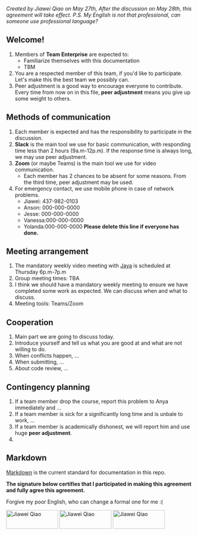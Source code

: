 *Created by Jiawei Qiao on May 27th,*
*After the discussion on May 28th, this agreement will take effect.*
*P.S. My English is not that professional, can someone use professional language?*
## Welcome!
1. Members of **Team Enterprise**  are expected to:
    * Familiarize themselves with this documentation
    * TBM
1. You are a respected member of this team, if you'd like to participate.  Let's make this the best team we possibly can.
1. Peer adjustment is a good way to encourage everyone to contribute. Every time from now on in this file, **peer adjustment** means you give up some weight to others.

## Methods of communication
1. Each member is expected and has the responsibility to participate in the discussion. 
1. **Slack** is the main tool we use for basic communication, with responding time less than 2 hours (9a.m-12p.m). If the response time is always long, we may use peer adjustment.
1. **Zoom** (or maybe Teams) is the main tool we use for video communication.
    * Each member has 2 chances to be absent for some reasons. From the third time, peer adjustment may be used.
1. For emergency contact, we use mobile phone in case of network problems.
    * Jiawei: 437-982-0103
    * Anson:  000-000-0000
    * Jesse:  000-000-0000
    * Vanessa:000-000-0000
    * Yolanda:000-000-0000
    **Please delete this line if everyone has done.**

## Meeting arrangement
1. The mandatory weekly video meeting with [Jaya](https://github.com/jthara) is scheduled at Thursday 6p.m-7p.m
1. Group meeting times: TBA
1. I think we should have a mandatory weekly meeting to ensure we have completed some work as expected. We can discuss when and what to discuss.
1. Meeting tools: Teams/Zoom

## Cooperation
1. Main part we are going to discuss today.
1. Introduce yourself and tell us what you are good at and what are not willing to do.
1. When conflicts happen, ...
1. When submitting, ...
1. About code review, ...

## Contingency planning
1. If a team member drop the course, report this problem to Anya immediately and ...
1. If a team member is sick for a significantly long time and is unbale to work, ...
1. If a team member is academically dishonest, we will report him and use huge **peer adjustment**.
1. 

## Markdown
[Markdown](https://www.markdownguide.org/basic-syntax/) is the current standard for documentation in this repo.


**The signature below certifies that I participated in making this agreement and fully agree this agreement.**

Forgive my poor English, who can change a formal one for me :(

<img src="https://raw.githubusercontent.com/CSCC01/team_01-project/master/res/signature/Jiawei_sig.jpg?token=AOY5G3WTHQPLDIRL6RARTNK63CAOK" width="140" height="50" alt="Jiawei Qiao">  <img src="https://raw.githubusercontent.com/CSCC01/team_01-project/master/res/signature/Jiawei_sig.jpg?token=AOY5G3WTHQPLDIRL6RARTNK63CAOK" width="140" height="50" alt="Jiawei Qiao">  <img src="https://raw.githubusercontent.com/CSCC01/team_01-project/master/res/signature/Jiawei_sig.jpg?token=AOY5G3WTHQPLDIRL6RARTNK63CAOK" width="140" height="50" alt="Jiawei Qiao">
